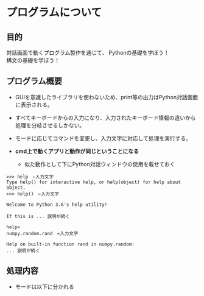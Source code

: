 # プログラムについて

## 目的

対話画面で動くプログラム製作を通じて、
Pythonの基礎を学ぼう！  
構文の基礎を学ぼう！

## プログラム概要

* GUIを意識したライブラリを使わないため、print等の出力はPython対話画面に表示される。
* すべてキーボードからの入力になり、入力されたキーボード情報の違いから処理を分岐させるしかない。
* モードに応じてコマンドを変更し、入力文字に対応して処理を実行する。

* **cmd上で動くアプリと動作が同じということになる**
  * 似た動作として下にPython対話ウィンドウの使用を載せておく


```
>>> help　←入力文字
Type help() for interactive help, or help(object) for help about object.
>>> help()　←入力文字

Welcome to Python 3.6's help utility!

If this is ... 説明が続く

help> 
numpy.random.rand　←入力文字

Help on built-in function rand in numpy.random:
... 説明が続く

```

## 処理内容

* モードは以下に分かれる